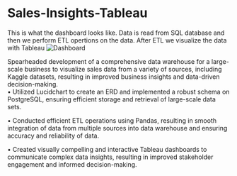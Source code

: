 # Sales-Insights-Tableau

This is what the dashboard looks like.
Data is read from SQL database and then we perform ETL opertions on the data.
After ETL we visualize the data with Tableau
![Dashboard](https://github.com/ankittejyadav/Sales-Insights-Tableau/assets/22706443/a3a69cf2-fda7-418a-a0ad-11bfe937e468)
<br/>


Spearheaded development of a comprehensive data warehouse for a large-scale business to visualize sales data from a variety of sources, including Kaggle datasets, resulting in improved business insights and data-driven decision-making.
<br/>
• Utilized Lucidchart to create an ERD and implemented a robust schema on PostgreSQL, ensuring efficient storage and retrieval of large-scale data sets.
<br/>

• Conducted efficient ETL operations using Pandas, resulting in smooth integration of data from multiple sources into data warehouse and ensuring accuracy and reliability of data.
<br/>

• Created visually compelling and interactive Tableau dashboards to communicate complex data insights, resulting in improved stakeholder engagement and informed decision-making.
